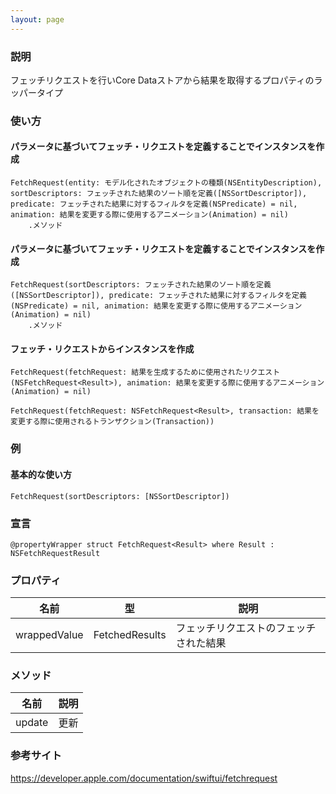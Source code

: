 ```yaml
---
layout: page
---
```


### 説明

フェッチリクエストを行いCore Dataストアから結果を取得するプロパティのラッパータイプ

### 使い方

#### パラメータに基づいてフェッチ・リクエストを定義することでインスタンスを作成

    FetchRequest(entity: モデル化されたオブジェクトの種類(NSEntityDescription), sortDescriptors: フェッチされた結果のソート順を定義([NSSortDescriptor]), predicate: フェッチされた結果に対するフィルタを定義(NSPredicate) = nil, animation: 結果を変更する際に使用するアニメーション(Animation) = nil)
        .メソッド

#### パラメータに基づいてフェッチ・リクエストを定義することでインスタンスを作成

    FetchRequest(sortDescriptors: フェッチされた結果のソート順を定義([NSSortDescriptor]), predicate: フェッチされた結果に対するフィルタを定義(NSPredicate) = nil, animation: 結果を変更する際に使用するアニメーション(Animation) = nil)
        .メソッド

#### フェッチ・リクエストからインスタンスを作成

    FetchRequest(fetchRequest: 結果を生成するために使用されたリクエスト(NSFetchRequest<Result>), animation: 結果を変更する際に使用するアニメーション(Animation) = nil)

    FetchRequest(fetchRequest: NSFetchRequest<Result>, transaction: 結果を変更する際に使用されるトランザクション(Transaction))

### 例

#### 基本的な使い方

    FetchRequest(sortDescriptors: [NSSortDescriptor])

### 宣言

    @propertyWrapper struct FetchRequest<Result> where Result : NSFetchRequestResult

### プロパティ

| 名前           | 型                      | 説明                  |
| ------------ | ---------------------- | ------------------- |
| wrappedValue | FetchedResults<Result> | フェッチリクエストのフェッチされた結果 |

### メソッド

| 名前     | 説明  |
| ------ | --- |
| update | 更新  |

### 参考サイト

<https://developer.apple.com/documentation/swiftui/fetchrequest>
